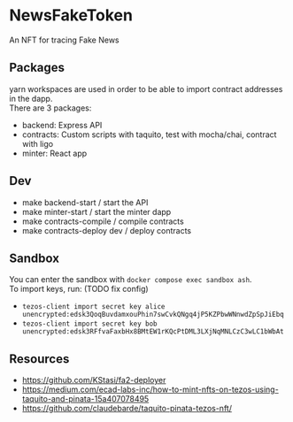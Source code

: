 # NewsFakeToken

An NFT for tracing Fake News

## Packages

yarn workspaces are used in order to be able to import contract addresses in the dapp.  
There are 3 packages:

- backend: Express API
- contracts: Custom scripts with taquito, test with mocha/chai, contract with ligo
- minter: React app

## Dev

- make backend-start / start the API
- make minter-start / start the minter dapp
- make contracts-compile / compile contracts
- make contracts-deploy dev / deploy contracts

## Sandbox

You can enter the sandbox with `docker compose exec sandbox ash`.  
To import keys, run: (TODO fix config)

- `tezos-client import secret key alice unencrypted:edsk3QoqBuvdamxouPhin7swCvkQNgq4jP5KZPbwWNnwdZpSpJiEbq`
- `tezos-client import secret key bob unencrypted:edsk3RFfvaFaxbHx8BMtEW1rKQcPtDML3LXjNqMNLCzC3wLC1bWbAt`

## Resources

- https://github.com/KStasi/fa2-deployer
- https://medium.com/ecad-labs-inc/how-to-mint-nfts-on-tezos-using-taquito-and-pinata-15a407078495
- https://github.com/claudebarde/taquito-pinata-tezos-nft/
